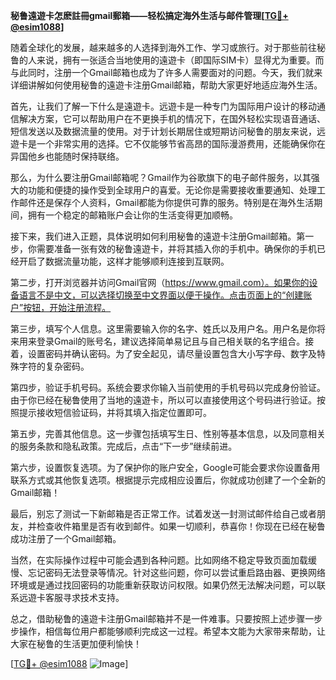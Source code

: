 **秘鲁遠遊卡怎麽註冊gmail郵箱——轻松搞定海外生活与邮件管理[[TG💪+ @esim1088](https://t.me/s/esim1088)]**

随着全球化的发展，越来越多的人选择到海外工作、学习或旅行。对于那些前往秘鲁的人来说，拥有一张适合当地使用的遠遊卡（即国际SIM卡）显得尤为重要。而与此同时，注册一个Gmail邮箱也成为了许多人需要面对的问题。今天，我们就来详细讲解如何使用秘鲁的遠遊卡注册Gmail邮箱，帮助大家更好地适应海外生活。

首先，让我们了解一下什么是遠遊卡。远遊卡是一种专门为国际用户设计的移动通信解决方案，它可以帮助用户在不更换手机的情况下，在国外轻松实现语音通话、短信发送以及数据流量的使用。对于计划长期居住或短期访问秘鲁的朋友来说，远遊卡是一个非常实用的选择。它不仅能够节省高昂的国际漫游费用，还能确保你在异国他乡也能随时保持联络。

那么，为什么要注册Gmail邮箱呢？Gmail作为谷歌旗下的电子邮件服务，以其强大的功能和便捷的操作受到全球用户的喜爱。无论你是需要接收重要通知、处理工作邮件还是保存个人资料，Gmail都能为你提供可靠的服务。特别是在海外生活期间，拥有一个稳定的邮箱账户会让你的生活变得更加顺畅。

接下来，我们进入正题，具体说明如何利用秘鲁的遠遊卡注册Gmail邮箱。第一步，你需要准备一张有效的秘鲁遠遊卡，并将其插入你的手机中。确保你的手机已经开启了数据流量功能，这样才能够顺利连接到互联网。

第二步，打开浏览器并访问Gmail官网（https://www.gmail.com）。如果你的设备语言不是中文，可以选择切换至中文界面以便于操作。点击页面上的“创建账户”按钮，开始注册流程。

第三步，填写个人信息。这里需要输入你的名字、姓氏以及用户名。用户名是你将来用来登录Gmail的账号名，建议选择简单易记且与自己相关联的名字组合。接着，设置密码并确认密码。为了安全起见，请尽量设置包含大小写字母、数字及特殊字符的复杂密码。

第四步，验证手机号码。系统会要求你输入当前使用的手机号码以完成身份验证。由于你已经在秘鲁使用了当地的遠遊卡，所以可以直接使用这个号码进行验证。按照提示接收短信验证码，并将其填入指定位置即可。

第五步，完善其他信息。这一步骤包括填写生日、性别等基本信息，以及同意相关的服务条款和隐私政策。完成后，点击“下一步”继续前进。

第六步，设置恢复选项。为了保护你的账户安全，Google可能会要求你设置备用联系方式或其他恢复选项。根据提示完成相应设置后，你就成功创建了一个全新的Gmail邮箱！

最后，别忘了测试一下新邮箱是否正常工作。试着发送一封测试邮件给自己或者朋友，并检查收件箱里是否有收到邮件。如果一切顺利，恭喜你！你现在已经在秘鲁成功注册了一个Gmail邮箱。

当然，在实际操作过程中可能会遇到各种问题。比如网络不稳定导致页面加载缓慢、忘记密码无法登录等情况。针对这些问题，你可以尝试重启路由器、更换网络环境或是通过找回密码的功能重新获取访问权限。如果仍然无法解决问题，可以联系远遊卡客服寻求技术支持。

总之，借助秘鲁的遠遊卡注册Gmail邮箱并不是一件难事。只要按照上述步骤一步步操作，相信每位用户都能够顺利完成这一过程。希望本文能为大家带来帮助，让大家在秘鲁的生活更加便利愉快！

[[TG💪+ @esim1088](https://t.me/s/esim1088) ![Image](https://i.postimg.cc/4NQfJmqS/Snipaste-2025-05-13-00-14-12.png)]